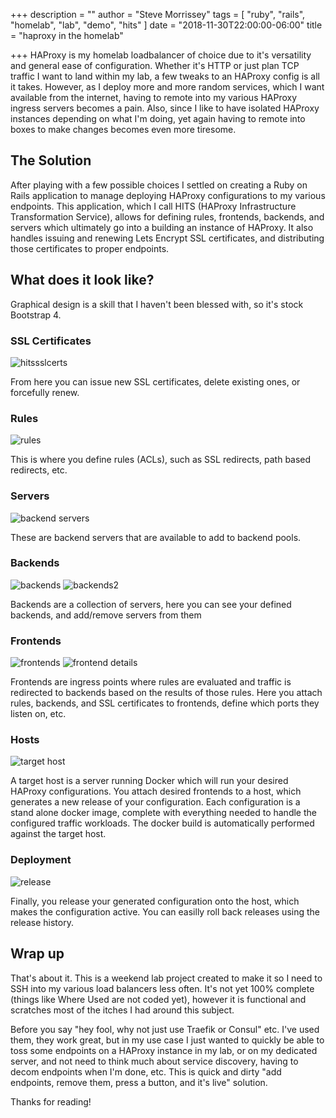 +++
description = ""
author = "Steve Morrissey"
tags = [
    "ruby",
    "rails",
    "homelab",
    "lab",
    "demo",
    "hits"
]
date = "2018-11-30T22:00:00-06:00"
title = "haproxy in the homelab"

+++
HAProxy is my homelab loadbalancer of choice due to it's versatility and general ease of configuration. Whether it's HTTP or just plan TCP traffic I want to land 
within my lab, a few tweaks to an HAProxy config is all it takes. However, as I deploy more and more random services, which I want available from the internet, 
having to remote into my various HAProxy ingress servers becomes a pain. Also, since I like to have isolated HAProxy instances depending on what I'm doing, yet again 
having to remote into boxes to make changes becomes even more tiresome.


## The Solution
After playing with a few possible choices I settled on creating a Ruby on Rails application to manage deploying HAProxy configurations to my various endpoints. 
This application, which I call HITS (HAProxy Infrastructure Transformation Service), allows for defining rules, frontends, backends, and servers which ultimately 
go into a building an instance of HAProxy. It also handles issuing and renewing Lets Encrypt SSL certificates, and distributing those certificates to proper endpoints. 

## What does it look like?
Graphical design is a skill that I haven't been blessed with, so it's stock Bootstrap 4. 

### SSL Certificates
![hitssslcerts](/img/certificates.png)

From here you can issue new SSL certificates, delete existing ones, or forcefully renew.

### Rules
![rules](/img/rules.png)

This is where you define rules (ACLs), such as SSL redirects, path based redirects, etc.

### Servers
![backend servers](/img/servers.png)

These are backend servers that are available to add to backend pools.

### Backends
![backends](/img/backends.png)
![backends2](/img/backends2.png)

Backends are a collection of servers, here you can see your defined backends, and add/remove servers from them

### Frontends
![frontends](/img/frontends.png)
![frontend details](/img/frontend_detail.png)

Frontends are ingress points where rules are evaluated and traffic is redirected to backends based on the results 
of those rules. Here you attach rules, backends, and SSL certificates to frontends, define which ports they listen 
on, etc.

### Hosts
![target host](/img/target_host.png)

A target host is a server running Docker which will run your desired HAProxy configurations. You attach desired 
frontends to a host, which generates a new release of your configuration. Each configuration is a stand alone 
docker image, complete with everything needed to handle the configured traffic workloads. The docker build 
is automatically performed against the target host.

### Deployment
![release](/img/release.png)

Finally, you release your generated configuration onto the host, which makes the configuration active. You can 
easilly roll back releases using the release history.

## Wrap up

That's about it. This is a weekend lab project created to make it so I need to SSH into my various load balancers 
less often. It's not yet 100% complete (things like Where Used are not coded yet), however it is functional and 
scratches most of the itches I had around this subject. 

Before you say "hey fool, why not just use Traefik or Consul" etc. I've used them, they work great, but in my 
use case I just wanted to quickly be able to toss some endpoints on a HAProxy instance in my lab, or on my 
dedicated server, and not need to think much about service discovery, having to decom endpoints when I'm done, 
etc. This is quick and dirty "add endpoints, remove them, press a button, and it's live" solution.

Thanks for reading!
